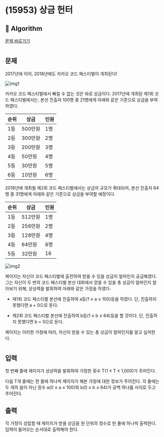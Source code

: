 # (15953) 상금 헌터
## :100: Algorithm
[문제 바로가기](https://www.acmicpc.net/problem/15953)
#
## 문제
2017년에 이어, 2018년에도 카카오 코드 페스티벌이 개최된다!

![img1](https://upload.acmicpc.net/0113dbfe-8ca8-42b8-9a2c-94e136006b75/-/preview/)

카카오 코드 페스티벌에서 빠질 수 없는 것은 바로 상금이다. 2017년에 개최된 제1회 코드 페스티벌에서는, 본선 진출자 100명 중 21명에게 아래와 같은 기준으로 상금을 부여하였다.

|순위|상금|인원|
|-|-|-|
|1등|500만원|1명|
|2등|300만원|2명|
|3등|200만원|3명|
|4등|50만원|4명|
|5등|30만원|5명|
|6등|10만원|6명|

2018년에 개최될 제2회 코드 페스티벌에서는 상금의 규모가 확대되어, 본선 진출자 64명 중 31명에게 아래와 같은 기준으로 상금을 부여할 예정이다.

|순위|상금|인원|
|-|-|-|
|1등|512만원|1명|
|2등|256만원|2명|
|3등|128만원|4명|
|4등|64만원|8명|
|5등|32만원|16|

![img2](https://upload.acmicpc.net/2ff64533-7387-4294-8dce-03ba3d35b7d4/-/preview/)

제이지는 자신이 코드 페스티벌에 출전하여 받을 수 있을 상금이 얼마인지 궁금해졌다. 그는 자신이 두 번의 코드 페스티벌 본선 대회에서 얻을 수 있을 총 상금이 얼마인지 알아보기 위해, 상상력을 발휘하여 아래와 같은 가정을 하였다.

- 제1회 코드 페스티벌 본선에 진출하여 a등(1 ≤ a ≤ 100)등을 하였다. 단, 진출하지 못했다면 a = 0으로 둔다.

- 제2회 코드 페스티벌 본선에 진출하여 b등(1 ≤ b ≤ 64)등을 할 것이다. 단, 진출하지 못했다면 b = 0으로 둔다.

제이지는 이러한 가정에 따라, 자신이 받을 수 있는 총 상금이 얼마인지를 알고 싶어한다.
#
## 입력
첫 번째 줄에 제이지가 상상력을 발휘하여 가정한 횟수 T(1 ≤ T ≤ 1,000)가 주어진다.

다음 T개 줄에는 한 줄에 하나씩 제이지가 해본 가정에 대한 정보가 주어진다. 각 줄에는 두 개의 음이 아닌 정수 a(0 ≤ a ≤ 100)와 b(0 ≤ b ≤ 64)가 공백 하나를 사이로 두고 주어진다.
## 출력
각 가정이 성립할 때 제이지가 받을 상금을 원 단위의 정수로 한 줄에 하나씩 출력한다. 입력이 들어오는 순서대로 출력해야 한다.